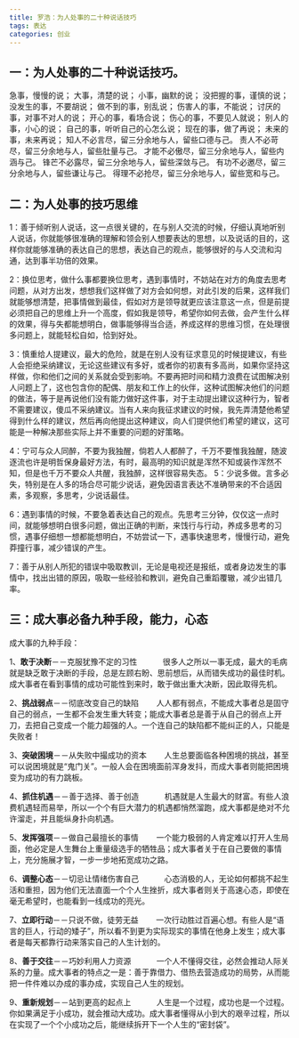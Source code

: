 ```yaml
---
title: 罗浩：为人处事的二十种说话技巧
tags: 表达
categories: 创业
---
```

## 一：为人处事的二十种说话技巧。

急事，慢慢的说；
大事，清楚的说；
小事，幽默的说；
没把握的事，谨慎的说；
没发生的事，不要胡说；
做不到的事，别乱说；
伤害人的事，不能说；
讨厌的事，对事不对人的说；
开心的事，看场合说；
伤心的事，不要见人就说；
别人的事，小心的说；
自己的事，听听自己的心怎么说；
现在的事，做了再说；
未来的事，未来再说；
知人不必言尽，留三分余地与人，留些口德与己。
责人不必苛尽，留三分余地与人，留些肚量与己。
才能不必傲尽，留三分余地与人，留些内涵与己。
锋芒不必露尽，留三分余地与人，留些深敛与己。
有功不必邀尽，留三分余地与人，留些谦让与己。
得理不必抢尽，留三分余地与人，留些宽和与己。

## 二：为人处事的技巧思维

1：善于倾听别人说话，这一点很关键的，在与别人交流的时候，仔细认真地听别人说话，你就能够很准确的理解和领会别人想要表达的思想，以及说话的目的，这样你就能够准确的表达自己的思想，表达自己的观点，能够很好的与人交流和沟通，达到事半功倍的效果。

2：换位思考，做什么事都要换位思考，遇到事情时，不妨站在对方的角度去思考问题，从对方出发，想想我们这样做了对方会如何想，对此引发的后果，这样我们就能够想清楚，把事情做到最佳，假如对方是领导就更应该注意这一点，但是前提必须把自己的思维上升一个高度，假如我是领导，希望你如何去做，会产生什么样的效果，得与失都能想明白，做事能够得当合适，养成这样的思维习惯，在处理很多问题上，就能轻松自如，恰到好处。

3：慎重给人提建议，最大的危险，就是在别人没有征求意见的时候提建议，有些人会拒绝采纳建议，无论这些建议有多好，或者你的初衷有多高尚，如果你坚持这样做，你和他们之间的关系就会受到影响。不要再把时间和精力浪费在试图解决别人问题上了，这也包含你的配偶、朋友和工作上的伙伴，这种试图解决他们的问题的做法，等于是再说他们没有能力做好这件事，对于主动提出建议这种行为，智者不需要建议，傻瓜不采纳建议。当有人来向我征求建议的时候，我先弄清楚他希望得到什么样的建议，然后再向他提出这种建议，向人们提供他们希望的建议，这可能是一种解决那些实际上并不重要的问题的好策略。

4：宁可与众人同醉，不要为我独醒，倘若人人都醉了，千万不要惟我独醒，随波逐流也许是明哲保身最好方法，有时，最高明的知识就是浑然不知或装作浑然不知，但是也千万不要众人共醒，我独醉，这样很容易失态。
5：少说多做。言多必失，特别是在人多的场合尽可能少说话，避免因语言表达不准确带来的不合适因素，多观察，多思考，少说话最佳。

6：遇到事情的时候，不要急着表达自己的观点。先思考三分钟，仅仅这一点时间，就能够想明白很多问题，做出正确的判断，来饯行与行动，养成多思考的习惯，遇事仔细想一想都能想明白，不妨尝试一下，遇事快速思考，慢慢行动，避免莽撞行事，减少错误的产生。

7：善于从别人所犯的错误中吸取教训，无论是电视还是报纸，或者身边发生的事情中，找出出错的原因，吸取一些经验和教训，避免自己重蹈覆辙，减少出错几率。

## 三：成大事必备九种手段，能力，心态

成大事的九种手段：

1、**敢于决断**－－克服犹豫不定的习性　
　　很多人之所以一事无成，最大的毛病就是缺乏敢于决断的手段，总是左顾右盼、思前想后，从而错失成功的最佳时机。成大事者在看到事情的成功可能性到来时，敢于做出重大决断，因此取得先机。

2、**挑战弱点**－－彻底改变自己的缺陷
　　人人都有弱点，不能成大事者总是固守自己的弱点，一生都不会发生重大转变；能成大事者总是善于从自己的弱点上开刀，去把自己变成一个能力超强的人。一个连自己的缺陷都不能纠正的人，只能是失败者！

3、**突破困境**－－从失败中撮成功的资本
　　人生总要面临各种困境的挑战，甚至可以说困境就是“鬼门关”。一般人会在困境面前浑身发抖，而成大事者则能把困境变为成功的有力跳板。

4、**抓住机遇**－－善于选择、善于创造　
　　机遇就是人生最大的财富。有些人浪费机遇轻而易举，所以一个个有巨大潜力的机遇都悄然溜跑，成大事都是绝对不允许溜走，并且能纵身扑向机遇。

5、**发挥强项**－－做自己最擅长的事情
　　一个能力极弱的人肯定难以打开人生局面，他必定是人生舞台上重量级选手的牺牲品；成大事者关于在自己要做的事情上，充分施展才智，一步一步地拓宽成功之路。

6、**调整心态**－－切忌让情绪伤害自己　
　　心态消极的人，无论如何都挑不起生活和重担，因为他们无法直面一个个人生挫折，成大事者则关于高速心态，即使在毫无希望时，也能看到一线成功的亮光。

7、**立即行动**－－只说不做，徒劳无益
　　一次行动胜过百遍心想。有些人是“语言的巨人，行动的矮子”，所以看不到更为实际现实的事情在他身上发生；成大事者是每天都靠行动来落实自己的人生计划的。

8、**善于交往**－－巧妙利用人力资源　
　　一个人不懂得交往，必然会推动人际关系的力量。成大事者的特点之一是：善于靠借力、借热去营造成功的局势，从而能把一件件难以办成的事办成，实现自己人生的规划。

9、**重新规划**－－站到更高的起点上　
　　人生是一个过程，成功也是一个过程。你如果满足于小成功，就会推动大成功。成大事者懂得从小到大的艰辛过程，所以在实现了一个个小成功之后，能继续拆开下一个人生的“密封袋”。
